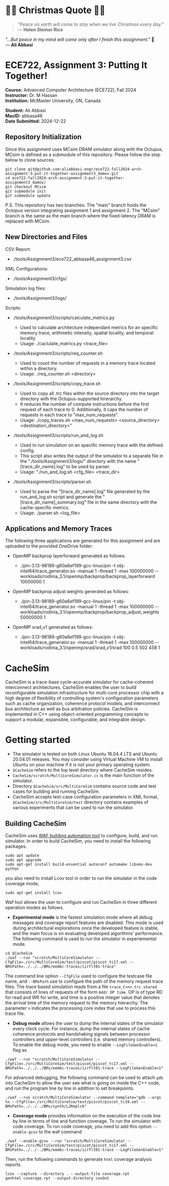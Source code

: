 # 🌟🎄 **Christmas Quote** 🎅✨
> _"Peace on earth will come to stay when we live Christmas every day."_  
— **Helen Steiner Rice**  


_"...But peace in my mind will come only after I finish this assignment."_ 🎅  
— **Ali Abbasi** 


# ECE722, Assignment 3: Putting It Together!

**Course:** Advanced Computer Architecture (ECE722), Fall 2024  
**Instructor:** Dr. M Hassan  
**Institution:** McMaster University, ON, Canada

**Student:** Ali Abbasi  
**MacID:** abbasa46  
**Date Submitted:** 2024-12-22

## Repository Initialization

Since this assignment uses MCsim DRAM simulator along with the Octupus, MCsim is defined as a submodule of this repository. Please follow the step below to clone sources:

```
git clone git@github.com:aliabbasi-engr/ece722-fall2024-arch-assignment-3-put-it-together-assignment3_damov.git
cd ece722-fall2024-arch-assignment-3-put-it-together-assignment3_damov/
git checkout MCsim
git submodule init
git submodule update
```

P.S. This repository has two branches: The "main" branch holds the Octopus version integrating assignment 1 and assignment 2. The "MCsim" branch is the same as the main branch where the fixed-latency DRAM is replaced with MCsim.

## New Directories and Files

CSV Report:
* ./tools/Assignment3/ece722_abbasa46_assignment3.csv

XML Configurations:
* ./tools/Assignment3/cfgs/

Simulation log files:
* ./tools/Assignment3/logs/

Scripts:
* ./tools/Assignment3/scripts/calculate_metrics.py
  * Used to calculate architecture independant metrics for an specific memory trace, arithmetic intensity, spatial locality, and temporal locality.
  * Usage: ./caclulate_matrics.py \<trace_file>

* ./tools/Assignment3/scripts/req_counter.sh
  * Used to count the number of requests in a memory trace located within a directory.
  * Usage: ./req_counter.sh \<directory>

* ./tools/Assignment3/scripts/copy_trace.sh
  * Used to copy all .trc files within the source directory into the target directory with the Octupus-supported hirerarchy.
  * It reduces the number of compute instructions before the first request of each trace to 0. Additionally, it caps the number of requests in each trace to "max_num_requests".
  * Usage: ./copy_traces.sh \<max_num_requests> \<source_directory> \<destination_directory>"

* ./tools/Assignment3/scripts/run_and_log.sh
  * Used to run simulation on an specific memory trace with the defined config.
  * This script also writes the output of the simulator to a separate file in the "./tools/Assignment3/logs/" directory with the name "[trace_dir_name].log" to be used by parser.
  * Usage: "./run_and_log.sh \<cfg_file> \<trace_dir>
  
* ./tools/Assignment3/scripts/parser.sh
  * Used to parse the "[trace_dir_name].log" file generated by the run_and_log.sh script and generate the "[trace_dir_name]_summary.log" file in the same directory with the cache-specific metrics.
  * Usage: ./parser.sh \<log_file>

## Applications and Memory Traces

The following three applications are generated for this assignment and are uploaded to the provided OneDrive folder:
* OpenMP backprop layerforward generated as follows:
  * ./pin-3.13-98189-g60a6ef199-gcc-linux/pin -t obj-intel64/trace_generator.so -manual 1 -thread 1 -max 100000000 -- workloads/rodinia_3.1/openmp/backprop/backprop_layerforward 10000000 1

* OpenMP backprop adjust weights generated as follows:
  * ./pin-3.13-98189-g60a6ef199-gcc-linux/pin -t obj-intel64/trace_generator.so -manual 1 -thread 1 -max 100000000 -- workloads/rodinia_3.1/openmp/backprop/backprop_adjust_weights 50000000 1

* OpenMP srad_v1 generated as follows:
  * ./pin-3.13-98189-g60a6ef199-gcc-linux/pin -t obj-intel64/trace_generator.so -manual 1 -thread 1 -max 100000000 -- workloads/rodinia_3.1/openmp/srad/srad_v1/srad 100 0.5 502 458 1

# CacheSim
CacheSim is a trace-base cycle-accurate simulator for cache-coherent interconnect architectures. CacheSim enables the user to build reconfigurable simulation infrastructure for multi-core processor chip with a high degree of flexibility of controlling system's configuration parameters such as cache organization, coherence protocol models, and interconnect bus architecture as well as bus arbitration policies. CacheSim is implemented in C++ using object-oriented programming concepts to support a modular, expansible, configurable, and integrable design.

# Getting started
* The simulator is tested on both Linux Ubuntu 18.04.4 LTS and Ubuntu 20.04.01 releases. You may consider using Virtual Machine VM to install Ubuntu on your machine if it is not your primary operating system.  
* `$CacheSim` refers to the top level directory where CacheSim resides.
* `CacheSim/scratch/MultiCoreSimulator.cc` is the main function of the simulator.  
* Directory `$CacheSim/src/MultiCoreSim` contains source code and test cases for building and running CacheSim.
* CacheSim accepts test-case configuration parameters in XML format, `$CacheSim/src/MultiCoreSim/test` directory contains examples of various experiments that can be used to run the simulator.

## Building CacheSim
CacheSim uses [WAF building automation tool](https://waf.io/) to configure, build, and run simulator. In order to build CacheSim, you need to install the following packages.

```shell
sudo apt update
sudo apt upgrade
sudo apt-get install build-essential autoconf automake libxmu-dev python
```
you also need to install Lcov tool in order to run the simulator in the code coverage mode,

```shel
sudo apt-get install lcov
```

Waf tool allows the user to configure and run CacheSim in three different operation modes as follows.

* **Experimental mode** is the fastest simulation mode where all debug messages and coverage report features are disabled. This mode is used during architectural explorations once the developed feature is stable, and the main focus is on evaluating developed algorithms' performance. The following command is used to run the simulator in experiemental mode.

```shell
cd $CacheSim
./waf --run "scratch/MultiCoreSimulator --CfgFile=./src/MultiCoreSim/test/piscot/piscot_tc17.xml --BMsPath=../../../BMs/eembc-traces/iirflt01-trace"
```
The command line option `--CfgFile` used to configure the testcase file name, and `--BMsPath` use to configure the path of the memory request trace files. The trace based simulation reads from a file `trace_C<n>.trc.shared` that consists of lines of requests of the form `Addr OP time`. OP is of type RD for read and WR for write, and time is a positive integer value that denotes the arrival time of the memory request to the memory hierarchy. The parameter `n` indicates the processing core index that use to process this trace file.

* **Debug mode** allows the user to dump the internal states of the simulator every clock cycle. For instance, dump the internal states of cache coherence protocols and handshaking signals between processor controllers and upper-level controllers (i.e. shared memory controllers). To enable the debug mode, you need to enable `--LogFileGenEnable=1` flag as 

```shell
./waf --run "scratch/MultiCoreSimulator --CfgFile=./src/MultiCoreSim/test/piscot/piscot_tc17.xml --BMsPath=../../../BMs/eembc-traces/iirflt01-trace --LogFileGenEnable=1"
```

For advanced debugging, the following command can be used to attach `gdb` into CacheSim to allow the user see what is going on inside the C++ code, and run the program line by line in addition to set breakpoints.

```shell
./waf --run scratch/MultiCoreSimulator --command-template="gdb --args %s --CfgFile=./src/MultiCoreSim/test/piscot/piscot_tc19.xml --BMsPath=../../../BMs/synth/L2Replc6"
 ```

* **Coverage mode** provides information on the execution of the code line by line in terms of line and function coverage. To run the simulator with code coverage. To run code coverage, you need to add this option `--enable-gcov` to the waf command

```shell
./waf --enable-gcov --run "scratch/MultiCoreSimulator --CfgFile=./src/MultiCoreSim/test/piscot/piscot_tc17.xml --BMsPath=../../../BMs/eembc-traces/iirflt01-trace --LogFileGenEnable=1"
```
Then, run the following commands to generate `html` coverage analysis reports.
```shell
lcov --capture --directory . --output-file coverage.rpt
genhtml coverage.rpt --output-directory covOut
```

